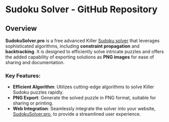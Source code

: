 # Sudoku Solver - GitHub Repository

## Overview

**SudokuSolver.pro** is a free advanced Killer [Sudoku solver](https://www.sudokusolver.pro) that leverages sophisticated algorithms, including **constraint propagation** and **backtracking**. It is designed to efficiently solve intricate puzzles and offers the added capability of exporting solutions as **PNG images** for ease of sharing and documentation.

### Key Features:
- **Efficient Algorithm**: Utilizes cutting-edge algorithms to solve Killer Sudoku puzzles rapidly.
- **PNG Export**: Generate the solved puzzle in PNG format, suitable for sharing or printing.
- **Web Integration**: Seamlessly integrate the solver into your website, [SudokuSolver.pro](https://www.sudokusolver.pro), to provide a streamlined user experience.
